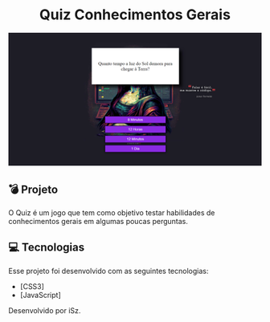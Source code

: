 <h1 align="center">Quiz Conhecimentos Gerais</h1>

<p align="center">
  <img alt="Quiz" src="public/quiz.png">
</p>

## 💣 Projeto

O Quiz é um jogo que tem como objetivo testar habilidades de conhecimentos gerais em algumas poucas perguntas.

## 💻 Tecnologias

Esse projeto foi desenvolvido com as seguintes tecnologias:

- [CSS3]
- [JavaScript]

Desenvolvido por iSz.
